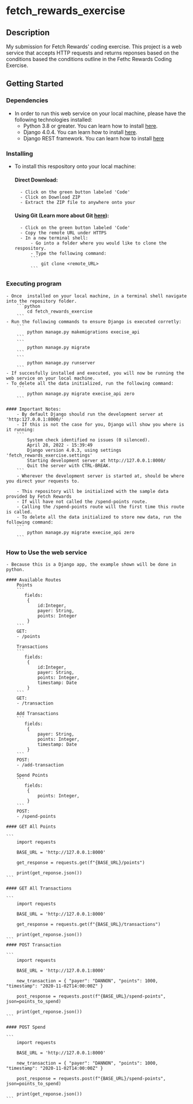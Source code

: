 # fetch_rewards_exercise

## Description

My submission for Fetch Rewards' coding exercise.
This project is a web service that accepts HTTP requests and returns reponses based on the conditions based the conditions outline in the Fethc Rewards Coding Exercise.

## Getting Started

### Dependencies

- In order to run this web service on your local machine, please have the following technologies installed:
  - Python 3.8 or greater. You can learn how to install [here](https://www.python.org/downloads/).
  - Django 4.0.4. You can learn how to install [here](https://www.djangoproject.com/download/).
  - Django REST framework. You can learn how to install [here](https://www.django-rest-framework.org/#installation)

### Installing

- To install this respository onto your local machine:
  #### Direct Download:
        - Click on the green button labeled 'Code'
        - Click on Download ZIP
        - Extract the ZIP file to anywhere onto your

  #### Using Git (Learn more about Git [here](https://vnestor.github.io/personal-blog/my-second-post/)):
        - Click on the green button labeled 'Code'
        - Copy the remote URL under HTTPS
        - In a new terminal shell:
            - Go into a folder where you would like to clone the respository.
            - Type the following command:
            ```
                git clone <remote_URL>
            ```

### Executing program

    - Once  installed on your local machine, in a terminal shell navigate into the repository folder.
        ```python
            cd fetch_rewards_exercise
        ```
    - Run the following commands to ensure Django is executed corretly:
        ```
            python manage.py makemigrations execise_api
        ```
        ```
            python manage.py migrate
        ```
        ```
            python manage.py runserver
        ```
    - If succesfully installed and executed, you will now be running the web service on your local machine.
    - To delete all the data initialized, run the following command:
        ```
            python manage.py migrate execise_api zero
        ```

    #### Important Notes:
        - By default Django should run the development server at 'http:127.0.0.1:8000/'
        - If this is not the case for you, Django will show you where is it running:
        ```
            System check identified no issues (0 silenced).
            April 28, 2022 - 15:39:49
            Django version 4.0.3, using settings 'fetch_rewards_exercise.settings'
            Starting development server at http://127.0.0.1:8000/
            Quit the server with CTRL-BREAK.
        ```
        - Wherever the development server is started at, should be where you direct your requests to.

        - This repository will be initialized with the sample data provided by Fetch Rewards
        - If will have not called the /spend-points route.
        - Calling the /spend-points route will the first time this route is called.
        - To delete all the data initialized to store new data, run the following command:
        ```
            python manage.py migrate execise_api zero
        ```

### How to Use the web service

    - Because this is a Django app, the example shown will be done in python.

    #### Available Routes
        Points
        ```
           fields:
            {
                id:Integer,
                payer: String,
                points: Integer
            }
        ```
        GET:
        - /points

        Transactions
        ```
           fields:
            {
                id:Integer,
                payer: String,
                points: Integer,
                timestamp: Date
            }
        ```
        GET:
        - /transaction

        Add Transactions
        ```
           fields:
            {
                payer: String,
                points: Integer,
                timestamp: Date
            }
        ```
        POST:
        - /add-transaction

        Spend Points
        ```
           fields:
            {
                points: Integer,
            }
        ```
        POST:
        - /spend-points

    #### GET All Points

    ```
        import requests

        BASE_URL = 'http://127.0.0.1:8000'

        get_response = requests.get(f"{BASE_URL}/points")

        print(get_reponse.json())
    ```

    #### GET All Transactions

    ```
        import requests

        BASE_URL = 'http://127.0.0.1:8000'

        get_response = requests.get(f"{BASE_URL}/transactions")

        print(get_reponse.json())
    ```
    #### POST Transaction

    ```
        import requests

        BASE_URL = 'http://127.0.0.1:8000'

        new_transaction = { "payer": "DANNON", "points": 1000, "timestamp": "2020-11-02T14:00:00Z" }

        post_response = requests.post(f"{BASE_URL}/spend-points", json=points_to_spend)

        print(get_reponse.json())
    ```

    #### POST Spend

    ```
        import requests

        BASE_URL = 'http://127.0.0.1:8000'

        new_transaction = { "payer": "DANNON", "points": 1000, "timestamp": "2020-11-02T14:00:00Z" }

        post_response = requests.post(f"{BASE_URL}/spend-points", json=points_to_spend)

        print(get_reponse.json())
    ```
